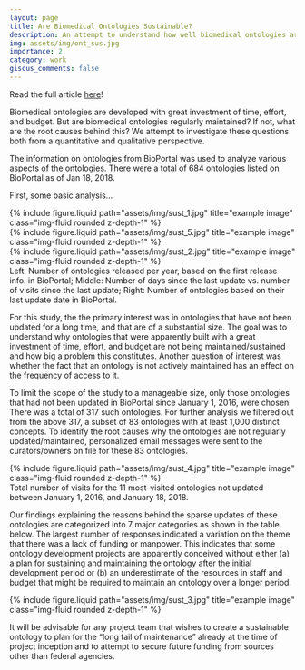```yaml
---
layout: page
title: Are Biomedical Ontologies Sustainable?
description: An attempt to understand how well biomedical ontologies are maintained after their initial development!
img: assets/img/ont_sus.jpg
importance: 2
category: work
giscus_comments: false
---
```


Read the full article <a href="https://www.ncbi.nlm.nih.gov/pmc/articles/PMC6371329/">here</a>!

Biomedical ontologies are developed with great investment of time, effort, and
budget. But are biomedical ontologies regularly maintained? If not, what are the root causes
behind this? We attempt to investigate these questions both from a
quantitative and qualitative perspective.

The information on ontologies from BioPortal was used to analyze various aspects of the
ontologies. There were a total of 684 ontologies listed on BioPortal as of Jan 18, 2018.

First, some basic analysis...


<div class="row">
    <div class="col-sm mt-3 mt-md-0">
        {% include figure.liquid path="assets/img/sust_1.jpg" title="example image" class="img-fluid rounded z-depth-1" %}
    </div>
    <div class="col-sm mt-3 mt-md-0">
        {% include figure.liquid path="assets/img/sust_5.jpg" title="example image" class="img-fluid rounded z-depth-1" %}
    </div>
    <div class="col-sm mt-3 mt-md-0">
        {% include figure.liquid path="assets/img/sust_2.jpg" title="example image" class="img-fluid rounded z-depth-1" %}
    </div>
</div>
<div class="caption">
    Left: Number of ontologies released per year, based on the first release info. in BioPortal; Middle: Number of days since the last update vs. number of visits since the last update; Right: Number of ontologies based on their last update date in BioPortal.
</div>

For this study, the the primary interest was in ontologies that have not been updated for a
long time, and that are of a substantial size. The goal was to understand why ontologies that
were apparently built with a great investment of time, effort, and budget are not being
maintained/sustained and how big a problem this constitutes. Another question of interest
was whether the fact that an ontology is not actively maintained has an effect on the frequency
of access to it.

To limit the scope of the study to a manageable size, only those ontologies that had not
been updated in BioPortal since January 1, 2016, were chosen. There was a total of 317
such ontologies. For further analysis we filtered out from the above 317, a subset of 83 ontologies with at least 1,000
distinct concepts. To identify the root causes why the ontologies are not regularly updated/maintained,
personalized email messages were sent to the curators/owners on file for these 83
ontologies.

<div class="row">
    <div class="col-sm mt-3 mt-md-0">
        {% include figure.liquid path="assets/img/sust_4.jpg" title="example image" class="img-fluid rounded z-depth-1" %}
    </div>
</div>
<div class="caption">
    Total number of visits for the 11 most-visited ontologies not updated between
January 1, 2016, and January 18, 2018.
</div>

Our findings explaining the reasons behind the sparse updates of these ontologies are categorized into 7 major categories as shown in the table below. The largest number of responses indicated a variation on the theme that there was a lack of funding or manpower. This indicates that some ontology development projects are apparently conceived without
either (a) a plan for sustaining and maintaining the ontology after the initial development period or (b) an underestimate of the resources in staff and budget that might be required
to maintain an ontology over a longer period.

<div class="row">
    <div class="col-sm mt-3 mt-md-0">
        {% include figure.liquid path="assets/img/sust_3.jpg" title="example image" class="img-fluid rounded z-depth-1" %}
    </div>
</div>

It will be advisable for any project team that wishes to create a sustainable ontology to plan for the “long tail of maintenance” already at the time of project inception and to attempt to secure future funding from sources other than federal agencies.


